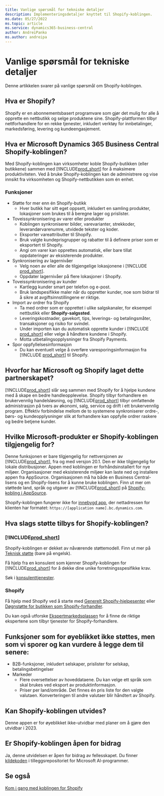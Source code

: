 ```yaml
---
title: Vanlige spørsmål for tekniske detaljer
description: Implementeringsdetaljer knyttet til Shopify-koblingen.
ms.date: 05/27/2022
ms.topic: article
ms.service: dynamics365-business-central
author: AndreiPanko
ms.author: andreipa
---
```


# Vanlige spørsmål for tekniske detaljer

Denne artikkelen svarer på vanlige spørsmål om Shopify-koblingen.

## Hva er Shopify? 

Shopify er en abonnementsbasert programvare som gjør det mulig for alle å opprette en nettbutikk og selge produktene sine. Shopify-plattformen tilbyr nettforhandlere for en rekke tjenester, inkludert verktøy for innbetalinger, markedsføring, levering og kundeengasjement. 

## Hva er Microsoft Dynamics 365 Business Central Shopify-koblingen? 

Med Shopify-koblingen kan virksomheter koble Shopify-butikken (eller butikkene) sammen med [!INCLUDE[prod_short](../includes/prod_short.md)] for å maksimere produktiviteten. Ved å bruke Shopify-koblingen kan de administrere og vise innsikt fra virksomheten og Shopify-nettbutikken som én enhet. 

### Funksjoner

- Støtte for mer enn én Shopify-butikk
  - Hver butikk har sitt eget oppsett, inkludert en samling produkter, lokasjoner som brukes til å beregne lager og prislister.  
- Toveissynkronisering av varer eller produkter
  - Koblingen synkroniserer bilder, varevarianter, strekkoder, leverandørvarenumre, utvidede tekster og koder.  
  - Eksporter vareattributter til Shopify.  
  - Bruk valgte kundeprisgrupper og rabatter til å definere priser som er eksportert til Shopify.  
  - Angi om varer kan opprettes automatisk, eller bare tillat oppdateringer av eksisterende produkter.  
- Synkronisering av lagernivåer
  - Velg noen av eller alle de tilgjengelige lokasjonene i [!INCLUDE [prod_short](../includes/prod_short.md)].  
  - Oppdater lagernivåer på flere lokasjoner i Shopify.  
- Toveissynkronisering av kunder
  - Kartlegg kunder smart per telefon og e-post.  
  - Bruk landspesifikke maler når du oppretter kunder, noe som bidrar til å sikre at avgiftsinnstillingene er riktige.  
- Import av ordrer fra Shopify
  - Ta med ordrer som er opprettet i ulike salgskanaler, for eksempel nettbutikk eller **Shopify-salgssted**. 
  - Leveringskostnader, gavekort, tips, leverings- og betalingsmåter, transaksjoner og risiko for svindel.  
  - Under importen kan du automatisk opprette kunder i [!INCLUDE [prod_short](../includes/prod_short.md)] eller velge å håndtere kundene i Shopify.  
  - Motta utbetalingsopplysninger fra Shopify Payments. 
- Spor oppfyllelsesinformasjon
  - Du kan eventuelt velge å overføre varesporingsinformasjon fra [!INCLUDE [prod_short](../includes/prod_short.md)] til Shopify.  

## Hvorfor har Microsoft og Shopify laget dette partnerskapet? 

[!INCLUDE[prod_short](../includes/prod_long.md)] slår seg sammen med Shopify for å hjelpe kundene med å skape en bedre handleopplevelse. Shopify tilbyr forhandlere en brukervennlig handelsløsning, og [!INCLUDE[prod_short](../includes/prod_short.md)] tilbyr omfattende administrasjon på tvers av økonomi, salg, service og drift i ett brukervennlig program. Effektiv forbindelse mellom de to systemene synkroniserer ordre-, børs- og kundeopplysninger slik at forhandlere kan oppfylle ordrer raskere og bedre betjene kunder.

## Hvilke Microsoft-produkter er Shopify-koblingen tilgjengelig for?

Denne funksjonen er bare tilgjengelig for nettversjonen av [!INCLUDE[prod_short](../includes/prod_short.md)], fra og med versjon 20.1. Den er ikke tilgjengelig for lokale distribusjoner. Appen med koblingen er forhåndsinstallert for nye miljøer. Organisasjoner med eksisterende miljøer kan laste ned og installere appen fra AppSource. Organisasjonen må ha både en Business Central-lisens og en Shopify-lisens for å kunne bruke koblingen. Finn ut mer om støttede land, språk og utgaver av [!INCLUDE[prod_short](../includes/prod_short.md)] på [Shopify-kobling i AppSource](https://go.microsoft.com/fwlink/?linkid=2196238).

Shopify-koblingen fungerer ikke for [innebygd app](/dynamics365/business-central/dev-itpro/deployment/embed-app-overview), der nettadressen for klienten har formatet: `https://[application name].bc.dynamics.com`. 

## Hva slags støtte tilbys for Shopify-koblingen?

### [!INCLUDE[prod_short](../includes/prod_short.md)]

Shopify-koblingen er dekket av nåværende støttemodell. Finn ut mer på [Teknisk støtte](/dynamics365/business-central/dev-itpro/administration//manage-technical-support) (bare på engelsk). 

Få hjelp fra en konsulent som kjenner Shopify-koblingen for [!INCLUDE[prod_short](../includes/prod_short.md)] for å dekke dine unike forretningsspesifikke krav.
 
Søk i [konsulenttjenester](https://aka.ms/BCShopifyConsultant).

### Shopify

Få hjelp med Shopify ved å starte med [Generelt Shopify-hjelpesenter](https://help.shopify.com/) eller [Døgnstøtte for butikken som Shopify-forhandler](https://help.shopify.com/questions#/). 

Du kan også utforske [Ekspertmarkedsplassen](https://experts.shopify.com/) for å finne de riktige ekspertene som tilbyr tjenester for Shopify-forhandlere.

## Funksjoner som for øyeblikket ikke støttes, men som vi sporer og kan vurdere å legge dem til senere:

- B2B-funksjoner, inkludert selskaper, prislister for selskap, betalingsbetingelser
- Markeder
  - Flere oversettelser av hoveddataene. Du kan velge ett språk som skal brukes ved eksport av produktinformasjon.
  - Priser per land/område. Det finnes én pris liste for den valgte valutaen. Konverteringen til andre valutaer blir håndtert av Shopify.

## Kan Shopify-koblingen utvides?

Denne appen er for øyeblikket ikke-utvidbar med planer om å gjøre den utvidbar i 2023. 

## Er Shopify-koblingen åpen for bidrag

Ja, denne utvidelsen er åpen for bidrag av fellesskapet. Du finner [kildekoden](https://github.com/microsoft/ALAppExtensions/tree/main/Apps/W1/Shopify) i tilleggsrepositoriet for Microsoft Al-programmer.


## Se også

[Kom i gang med koblingen for Shopify](get-started.md)  
